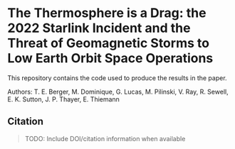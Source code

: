 # The Thermosphere is a Drag: the 2022 Starlink Incident and the Threat of Geomagnetic Storms to Low Earth Orbit Space Operations

This repository contains the code used to produce the results in the paper.

Authors: T. E. Berger, M. Dominique, G. Lucas, M. Pilinski, V. Ray, R. Sewell, E. K. Sutton, J. P. Thayer, E. Thiemann

## Citation

> TODO: Include DOI/citation information when available
